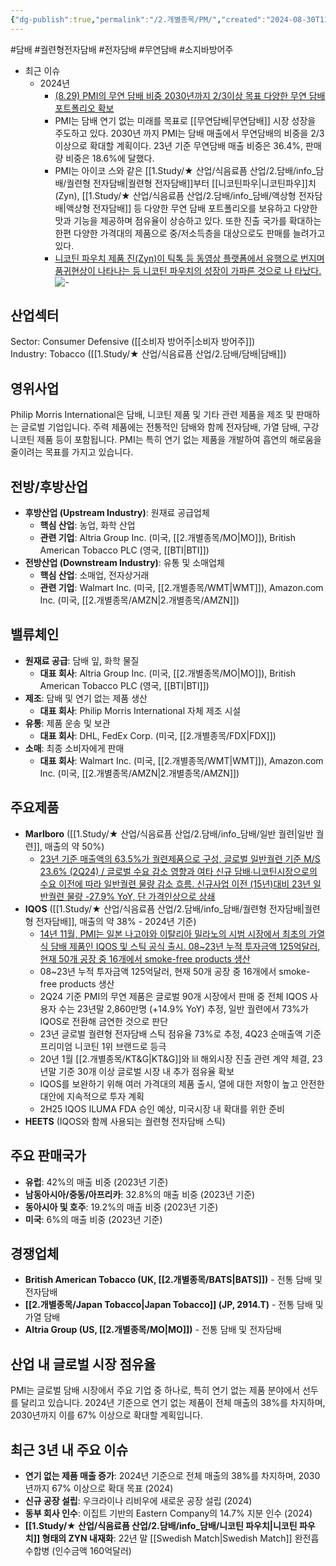 ```yaml
---
{"dg-publish":true,"permalink":"/2.개별종목/PM/","created":"2024-08-30T13:56:16.304+09:00","updated":"2025-06-03T20:06:00.704+09:00"}
---
```


#담배 #궐련형전자담배 #전자담배 #무연담배 #소지바방어주


- 최근 이슈
	- 2024년
		- [(8.29) PMI의 무연 담배 비중 2030년까지 2/3이상 목표 다양한 무연 담배 포트폴리오 확보](8.29_담배%20완벽한%20대안.pdf#page=14&selection=348,0,373,2&color=yellow)
		- PMI는 담배 연기 없는 미래를 목표로 [[무연담배\|무연담배]] 시장 성장을 주도하고 있다. 2030년 까지 PMI는 담배 매출에서 무연담배의 비중을 2/3이상으로 확대할 계획이다. 23년 기준 무연담배 매출 비중은 36.4%, 판매량 비중은 18.6%에 달했다. 
		- PMI는 아이코 스와 같은 [[1.Study/★ 산업/식음료픔 산업/2.담배/info_담배/궐련형 전자담배\|궐련형 전자담배]]부터 [[니코틴파우\|니코틴파우]]치(Zyn), [[1.Study/★ 산업/식음료픔 산업/2.담배/info_담배/액상형 전자담배\|액상형 전자담배]] 등 다양한 무연 담배 포트폴리오를 보유하고 다양한 맛과 기능을 제공하며 점유율이 상승하고 있다. 또한 진출 국가를 확대하는 한편 다양한 가격대의 제품으로 중/저소득층을 대상으로도 판매를 늘려가고 있다.
		- [니코틴 파우치 제품 진(Zyn)이 틱톡 등 동영상 플랫폼에서 유행으로 번지며 품귀현상이 나타나는 등 니코틴 파우치의 성장이 가파른 것으로 나 타났다.](8.29_담배%20완벽한%20대안.pdf#page=12&selection=263,0,307,0&color=yellow)![-](/img/user/attachments/Pasted%20image%2020240830142739.png)

## 산업섹터

Sector: Consumer Defensive ([[소비자 방어주\|소비자 방어주]])  
Industry: Tobacco ([[1.Study/★ 산업/식음료픔 산업/2.담배/담배\|담배]])

## 영위사업

Philip Morris International은 담배, 니코틴 제품 및 기타 관련 제품을 제조 및 판매하는 글로벌 기업입니다. 주력 제품에는 전통적인 담배와 함께 전자담배, 가열 담배, 구강 니코틴 제품 등이 포함됩니다. PMI는 특히 연기 없는 제품을 개발하여 흡연의 해로움을 줄이려는 목표를 가지고 있습니다.

## 전방/후방산업

- **후방산업 (Upstream Industry)**: 원재료 공급업체
    - **핵심 산업**: 농업, 화학 산업
    - **관련 기업**: Altria Group Inc. (미국, [[2.개별종목/MO\|MO]]), British American Tobacco PLC (영국, [[BTI\|BTI]])
- **전방산업 (Downstream Industry)**: 유통 및 소매업체
    - **핵심 산업**: 소매업, 전자상거래
    - **관련 기업**: Walmart Inc. (미국, [[2.개별종목/WMT\|WMT]]), Amazon.com Inc. (미국, [[2.개별종목/AMZN\|2.개별종목/AMZN]])
    

## 밸류체인

- **원재료 공급**: 담배 잎, 화학 물질
    - **대표 회사**: Altria Group Inc. (미국, [[2.개별종목/MO\|MO]]), British American Tobacco PLC (영국, [[BTI\|BTI]])
- **제조**: 담배 및 연기 없는 제품 생산
    - **대표 회사**: Philip Morris International 자체 제조 시설
- **유통**: 제품 운송 및 보관
    - **대표 회사**: DHL, FedEx Corp. (미국, [[2.개별종목/FDX\|FDX]])
- **소매**: 최종 소비자에게 판매
    - **대표 회사**: Walmart Inc. (미국, [[2.개별종목/WMT\|WMT]]), Amazon.com Inc. (미국, [[2.개별종목/AMZN\|2.개별종목/AMZN]])

## 주요제품

- **Marlboro** ([[1.Study/★ 산업/식음료픔 산업/2.담배/info_담배/일반 궐련\|일반 궐련]], 매출의 약 50%)
	- [23년 기준 매출액의 63.5%가 궐련제품으로 구성, 글로벌 일반궐련 기준 M/S 23.6% (2Q24) / 글로벌 수요 감소 영향과 여타 신규 담배∙니코틴시장으로의 수요 이전에 따라 일반궐련 물량 감소 흐름. 신규사업 이전 (15년)대비 23년 일반궐련 물량 -27.9% YoY, 단 가격인상으로 상쇄](9.3_담배업체에%20관심이%20지속되는%20이유.pdf#page=8&selection=0,1,83,2&color=yellow)
- **IQOS** ([[1.Study/★ 산업/식음료픔 산업/2.담배/info_담배/궐련형 전자담배\|궐련형 전자담배]], 매출의 약 38% - 2024년 기준)
	- [14년 11월, PMI는 일본 나고야와 이탈리아 밀라노의 시범 시장에서 최초의 가열식 담배 제품인 IQOS 및 스틱 공식 출시. 08~23년 누적 투자금액 125억달러, 현재 50개 공장 중 16개에서 smoke-free products 생산](9.3_담배업체에%20관심이%20지속되는%20이유.pdf#page=24&selection=3,1,69,2&color=yellow)
	- 08~23년 누적 투자금액 125억달러, 현재 50개 공장 중 16개에서 smoke-free products 생산 
	- 2Q24 기준 PMI의 무연 제품은 글로벌 90개 시장에서 판매 중 전체 IQOS 사용자 수는 23년말 2,860만명 (+14.9% YoY) 추정, 일반 궐련에서 73%가 IQOS로 전환해 금연한 것으로 판단 
	- 23년 글로벌 궐련형 전자담배 스틱 점유율 73%로 추정, 4Q23 순매출액 기준 프리미엄 니코틴 1위 브랜드로 등극 
	- 20년 1월 [[2.개별종목/KT&G\|KT&G]]와 lil 해외시장 진출 관련 계약 체결, 23년말 기준 30개 이상 글로벌 시장 내 추가 점유율 확보 
	- IQOS를 보완하기 위해 여러 가격대의 제품 출시, 열에 대한 저항이 높고 안전한 대안에 지속적으로 투자 계획 
	- 2H25 IQOS ILUMA FDA 승인 예상, 미국시장 내 확대를 위한 준비
- **HEETS** (IQOS와 함께 사용되는 궐련형 전자담배 스틱)

## 주요 판매국가

- **유럽**: 42%의 매출 비중 (2023년 기준)
- **남동아시아/중동/아프리카**: 32.8%의 매출 비중 (2023년 기준)
- **동아시아 및 호주**: 19.2%의 매출 비중 (2023년 기준)
- **미국**: 6%의 매출 비중 (2023년 기준)

## 경쟁업체

- **British American Tobacco (UK, [[2.개별종목/BATS\|BATS]])** - 전통 담배 및 전자담배
- **[[2.개별종목/Japan Tobacco\|Japan Tobacco]] (JP, 2914.T)** - 전통 담배 및 가열 담배
- **Altria Group (US, [[2.개별종목/MO\|MO]])** - 전통 담배 및 전자담배

## 산업 내 글로벌 시장 점유율

PMI는 글로벌 담배 시장에서 주요 기업 중 하나로, 특히 연기 없는 제품 분야에서 선두를 달리고 있습니다. 2024년 기준으로 연기 없는 제품이 전체 매출의 38%를 차지하며, 2030년까지 이를 67% 이상으로 확대할 계획입니다.

## 최근 3년 내 주요 이슈

- **연기 없는 제품 매출 증가**: 2024년 기준으로 전체 매출의 38%를 차지하며, 2030년까지 67% 이상으로 확대 목표 (2024)
- **신규 공장 설립**: 우크라이나 리비우에 새로운 공장 설립 (2024)
- **동부 회사 인수**: 이집트 기반의 Eastern Company의 14.7% 지분 인수 (2024)
- **[[1.Study/★ 산업/식음료픔 산업/2.담배/info_담배/니코틴 파우치\|니코틴 파우치]] 형태의 ZYN 내재화**: 22년 말 [[Swedish Match\|Swedish Match]] 완전흡수합병 (인수금액 160억달러)
